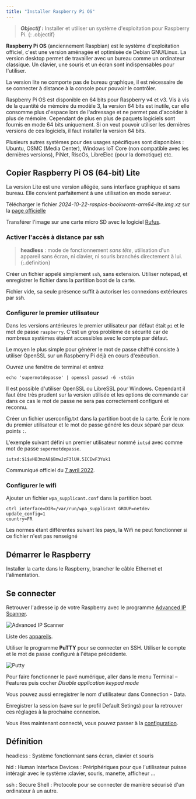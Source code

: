 ```yaml
---
title: "Installer Raspberry Pi OS"
---
```


> ***Objectif :***  Installer et utiliser un système d'exploitation pour Raspberry Pi.
{: .objectif}

**Raspberry Pi OS** (anciennement Raspbian) est le système d'exploitation officiel, c'est une version aménagée et optimisée de Debian GNU/Linux. La version desktop permet de travailler avec un bureau comme un ordinateur classique. Un clavier, une souris et un écran sont indispensables pour l'utiliser.

La version lite ne comporte pas de bureau graphique, il est nécessaire de se connecter à distance à la console pour pouvoir le contrôler.

Raspberry Pi OS est disponible en 64 bits pour Raspberry v4 et v3. Vis à vis de la quantité de mémoire du modèle 3, la version 64 bits est inutile, car elle consomme plus d'espace lors de l'adressage et ne permet pas d'accéder à plus de mémoire. Cependant de plus en plus de paquets logiciels sont fournis en mode 64 bits uniquement. Si on veut pouvoir utiliser les dernières versions de ces logiciels, il faut installer la version 64 bits.

Plusieurs autres systèmes pour des usages spécifiques sont disponibles : Ubuntu, OSMC (Media Center), Windows IoT Core (non compatible avec les dernières versions), PiNet, RiscOs, LibreElec (pour la domotique) etc.


## Copier Raspberry Pi OS (64-bit) Lite

La version Lite est une version allégée, sans interface graphique et sans bureau. Elle convient parfaitement à une utilisation en mode serveur.

Télécharger le fichier _2024-10-22-raspios-bookworm-arm64-lite.img.xz_ sur la [page officielle](https://www.raspberrypi.com/software/operating-systems/)

Transférer l'image sur une carte micro SD avec le logiciel [Rufus](https://github.com/pbatard/rufus/releases/download/v4.6/rufus-4.6p.exe).


### Activer l'accès à distance par ssh

> **headless** : mode de fonctionnement _sans tête_, utilisation d'un appareil sans écran, ni clavier, ni souris branchés directement à lui.
{:.definition}

Créer un fichier appelé simplement `ssh`, sans extension. Utiliser notepad, et enregistrer le fichier dans la partition boot de la carte.

Fichier vide, sa seule présence suffit à autoriser les connexions extérieures par ssh.


### Configurer le premier utilisateur

Dans les versions antérieures le premier utilisateur par défaut était `pi` et le mot de passe `raspberry`. C'est un gros problème de sécurité car de nombreux systèmes étaient accessibles avec le compte par défaut.

Le moyen le plus simple pour générer le mot de passe chiffré consiste à utiliser OpenSSL sur un Raspberry Pi déjà en cours d'exécution.

Ouvrez une fenêtre de terminal et entrez

```shell
echo 'supermotdepasse' | openssl passwd -6 -stdin
```

Il est possible d'utiliser OpenSSL ou LibreSSL pour Windows. Cependant il faut être très prudent sur la version utilisée et les options de commande car dans ce cas le mot de passe ne sera pas correctement configuré et reconnu.

Créer un fichier userconfig.txt dans la partition boot de la carte. Écrir le nom du premier utilisateur et le mot de passe généré les deux séparé par deux points `:`.

L'exemple suivant défini un premier utilisateur nommé `iutsd` avec comme mot de passe `supermotdepasse`.

```
iutsd:$1$vHB3mzA8$BmwJzF3lUH.5ICIwF3Yuk1
```

Communiqué officiel du [7 avril 2022](https://www.raspberrypi.com/news/raspberry-pi-bullseye-update-april-2022/).


### Configurer le wifi

Ajouter un fichier `wpa_supplicant.conf` dans la partition boot.

```properties
ctrl_interface=DIR=/var/run/wpa_supplicant GROUP=netdev
update_config=1
country=FR
```
Les normes étant différentes suivant les pays, la Wifi ne peut fonctionner si ce fichier n'est pas renseigné


## Démarrer le Raspberry

Installer la carte dans le Raspberry, brancher le câble Ethernet et l'alimentation.


## Se connecter

Retrouver l'adresse ip de votre Raspberry avec le programme [Advanced IP Scanner](https://www.advanced-ip-scanner.com/download/Advanced_IP_Scanner_2.5.4594.1.exe).

![Advanced IP Scanner](Advanced_IP_Scanner.png)

Liste des [appareils](appareils).

Utiliser le programme **PuTTY** pour se connecter en SSH. Utiliser le compte et le mot de passe configuré à l'étape précédente.

![Putty](PuTTY.png)

Pour faire fonctionner le pavé numérique, aller dans le menu Terminal – Features puis cocher _Disable application keypad mode_

Vous pouvez aussi enregistrer le nom d'utilisateur dans Connection - Data.

Enregistrer la session (save sur le profil Default Setings) pour la retrouver ces réglages à la prochaine connexion.

Vous êtes maintenant connecté, vous pouvez passer à la [configuration](configuration).

## Définition

headless
: Système fonctionnant sans écran, clavier et souris

hid
: Human Interface Devices : Prériphériques pour que l'utilisateur puisse intéragir avec le système :clavier, souris, manette, afficheur ...

ssh
: Secure Shell : Protocole pour se connecter de manière sécurisé d'un ordinateur à un autre.
